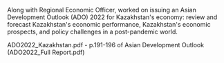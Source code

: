 Along with Regional Economic Officer, worked on issuing an Asian Development Outlook (ADO) 2022 for Kazakhstan's economy: review and forecast Kazakhstan's economic performance, Kazakhstan's economic prospects, and policy challenges in a post-pandemic world.

ADO2022_Kazakhstan.pdf - p.191-196 of Asian Development Outlook (ADO2022_Full Report.pdf)

